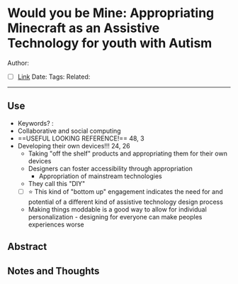 # Would you be Mine: Appropriating Minecraft as an Assistive Technology for youth with Autism
Author:
- [ ] [Link](https://dl.acm.org/doi/epdf/10.1145/2982142.2982172)
Date:
Tags:
Related:

---

## Use
- Keywords? :
- Collaborative and social computing
- ==USEFUL LOOKING REFERENCE!== 48, 3
- Developing their own devices!!! 24, 26
	- Taking "off the shelf" products and appropriating them for their own devices
	- Designers can foster accessibility through appropriation
		- Appropriation of mainstream technologies 
	- They call this "DIY"
	- [ ] ⭐ This kind of "bottom up" engagement indicates the need for and potential of a different kind of assistive technology design process
	- Making things moddable is a good way to allow for individual personalization - designing for everyone can make peoples experiences worse

## Abstract

## Notes and Thoughts

